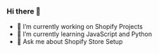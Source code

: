 ### Hi there 👋



- 🔭 I’m currently working on Shopify Projects
- 🌱 I’m currently learning JavaScript and Python
- 💬 Ask me about Shopify Store Setup

